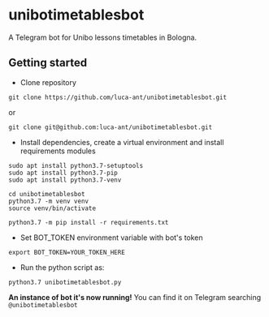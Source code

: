 # unibotimetablesbot


A Telegram bot for Unibo lessons timetables in Bologna.

## Getting started

* Clone repository
```
git clone https://github.com/luca-ant/unibotimetablesbot.git
```
or
```
git clone git@github.com:luca-ant/unibotimetablesbot.git
```


* Install dependencies, create a virtual environment and install requirements modules
```
sudo apt install python3.7-setuptools
sudo apt install python3.7-pip
sudo apt install python3.7-venv

cd unibotimetablesbot
python3.7 -m venv venv
source venv/bin/activate

python3.7 -m pip install -r requirements.txt
```


* Set BOT_TOKEN environment variable with bot's token

```
export BOT_TOKEN=YOUR_TOKEN_HERE
```
* Run the python script as:

```
python3.7 unibotimetablesbot.py
```


**An instance of bot it's now running!** You can find it on Telegram searching `@unibotimetablesbot`
